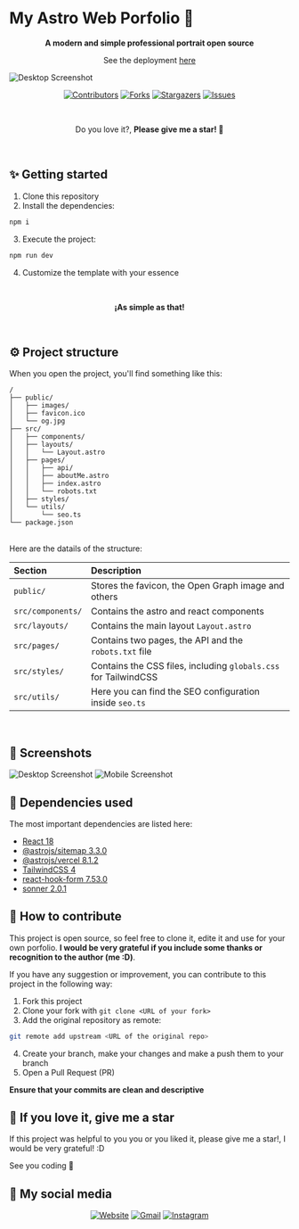 # My Astro Web Porfolio 🚀

<div align="center">
  <strong>A modern and simple professional portrait open source</strong>
  <br />
  
  See the deployment [here](https://nizvan-dev.vercel.app)
</div>

![Desktop Screenshot](https://github.com/user-attachments/assets/26e0ce16-7b66-4a38-aaf8-875ee10acfc0)

<div align="center">
  
  [![Contributors][contributors-shield]][contributors-url]
  [![Forks][forks-shield]][forks-url]
  [![Stargazers][stars-shield]][stars-url]
  [![Issues][issues-shield]][issues-url]
  
</div>
<br />

<p align="center">
  Do you love it?, <strong>Please give me a star! 🌟</strong>
</p>
<br />

## ✨ Getting started

1. Clone this repository
2. Install the dependencies:
```sh
npm i
```
3. Execute the project:
```sh
npm run dev
```
4. Customize the template with your essence

<br />
<p align="center">
  <strong>¡As simple as that!</strong>
</p>
<br />

## ⚙️ Project structure

When you open the project, you'll find something like this:

```text
/
├── public/
│   ├── images/
│   ├── favicon.ico
│   └── og.jpg
├── src/
│   ├── components/
│   ├── layouts/
│   │   └── Layout.astro
│   ├── pages/
│   │   ├── api/
│   │   ├── aboutMe.astro
│   │   ├── index.astro
│   │   └── robots.txt
│   ├── styles/
│   └── utils/
│       └── seo.ts
└── package.json
```

<br />
Here are the datails of the structure:

| Section                   | Description                                                     |
| :------------------------ | :-------------------------------------------------------------- |
| `public/`                 | Stores the favicon, the Open Graph image and others             |
| `src/components/`         | Contains the astro and react components                         |
| `src/layouts/`            | Contains the main layout `Layout.astro`                         |
| `src/pages/`              | Contains two pages, the API and the `robots.txt` file           |
| `src/styles/`             | Contains the CSS files, including `globals.css` for TailwindCSS |
| `src/utils/`              | Here you can find the SEO configuration inside `seo.ts`         |

<br />

## 📸 Screenshots

![Desktop Screenshot](https://github.com/user-attachments/assets/26e0ce16-7b66-4a38-aaf8-875ee10acfc0)
![Mobile Screenshot](https://github.com/user-attachments/assets/eecfd793-4208-4657-932a-f6a2b266d46a)

## 💾 Dependencies used

The most important dependencies are listed here:

* [React 18](https://es.react.dev/blog/2022/03/29/react-v18)
* [@astrojs/sitemap 3.3.0](https://docs.astro.build/es/guides/integrations-guide/sitemap/)
* [@astrojs/vercel 8.1.2](https://docs.astro.build/es/guides/integrations-guide/vercel/)
* [TailwindCSS 4](https://tailwindcss.com/blog/tailwindcss-v4)
* [react-hook-form 7.53.0](https://react-hook-form.com/)
* [sonner 2.0.1](https://sonner.emilkowal.ski/)

## 🤝 How to contribute

This project is open source, so feel free to clone it, edite it and use for your own porfolio. **I would be very grateful if you include some thanks or recognition to the author (me :D)**.

If you have any suggestion or improvement, you can contribute to this project in the following way:

1. Fork this project
2. Clone your fork with `git clone <URL of your fork>`
3. Add the original repository as remote:
```sh
git remote add upstream <URL of the original repo>
```
4. Create your branch, make your changes and make a push them to your branch
5. Open a Pull Request (PR)

**Ensure that your commits are clean and descriptive**

## 🌟 If you love it, give me a star

If this project was helpful to you you or you liked it, please give me a star!, I would be very grateful! :D

See you coding 👋

## 💙 My social media

<p align="center">
  <a href="https://nizvan-dev.vercel.app"><img src="https://img.icons8.com/?size=50&id=9x65MLqCekT5&format=png&color=000000" alt="Website"/></a>
	<a href="mailto:nizvan.dev@gmail.com"><img src="https://img.icons8.com/?size=50&id=xLIkjgcmFOsC&format=png&color=000000" alt="Gmail"/></a>
	<a href="https://www.instagram.com/nizvan_dev/"><img src="https://img.icons8.com/?size=50&id=Xy10Jcu1L2Su&format=png&color=000000" alt="Instagram"/></a>
</p>

[contributors-shield]: https://img.shields.io/github/contributors/Nizvan018/portfolio_nizvan.svg?style=for-the-badge
[contributors-url]: https://github.com/Nizvan018/portfolio_nizvan/graphs/contributors
[forks-shield]: https://img.shields.io/github/forks/Nizvan018/portfolio_nizvan.svg?style=for-the-badge
[forks-url]: https://github.com/Nizvan018/portfolio_nizvan/network/members
[stars-shield]: https://img.shields.io/github/stars/Nizvan018/portfolio_nizvan.svg?style=for-the-badge
[stars-url]: https://github.com/Nizvan018/portfolio_nizvan/stargazers
[issues-shield]: https://img.shields.io/github/issues/Nizvan018/portfolio_nizvan.svg?style=for-the-badge
[issues-url]: https://github.com/Nizvan018/portfolio_nizvan/issues
